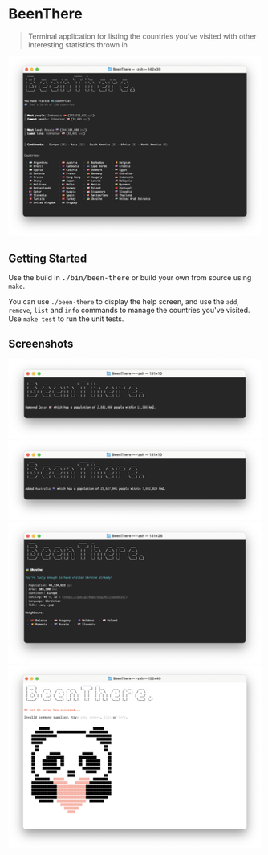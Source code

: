 # BeenThere

> Terminal application for listing the countries you've visited with other interesting statistics thrown in

![Main](media/main.png)

## Getting Started

Use the build in <kbd>./bin/been-there</kbd> or build your own from source using `make`.

You can use `./been-there` to display the help screen, and use the `add`, `remove`, `list` and `info` commands to manage the countries you've visited. Use `make test` to run the unit tests.

## Screenshots

![Add](media/add.png)
![Remove](media/remove.png)
![Info](media/info.png)
![Error](media/error.png)
